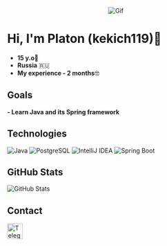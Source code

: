 <p align="center">
  <img src="https://images.steamusercontent.com/ugc/916920527962943968/047A07C8EBDDE264EA1CD4FFB55D685BE8F495AA/?imw=5000&imh=5000&ima=fit&impolicy=Letterbox&imcolor=%23000000&letterbox=false" alt="Gif">
</p>

# Hi, I'm Platon (kekich119)👋

- **15 y.o**👶
- **Russia** 🇷🇺
- **My experience - 2 months**🤓
  

## Goals
**- Learn Java and its Spring framework**

  
## Technologies
![Java](https://img.shields.io/badge/Java-ED8B00?style=for-the-badge&logo=java&logoColor=white)
![PostgreSQL](https://img.shields.io/badge/PostgreSQL-316192?style=for-the-badge&logo=postgresql&logoColor=white)
![IntelliJ IDEA](https://img.shields.io/badge/IntelliJ-IDEA-blue?style=for-the-badge&logo=intellij-idea)
![Spring Boot](https://img.shields.io/badge/Spring_Boot-6DB33F?style=for-the-badge&logo=spring-boot&logoColor=white)

## GitHub Stats
![GitHub Stats](https://github-readme-stats.vercel.app/api?username=kekich119&show_icons=true&theme=tokyonight)

## Contact
 <a href="https://t.me/krekich108" target="_blank" rel="noopener noreferrer" style="text-decoration: none; outline: none">
    <img src="https://upload.wikimedia.org/wikipedia/commons/thumb/8/83/Telegram_2019_Logo.svg/768px-Telegram_2019_Logo.svg.png" width="36" height="36" alt="Telegram" />
  </a>
